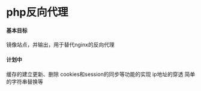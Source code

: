 # php反向代理

#### 基本目标
镜像站点，并输出，用于替代nginx的反向代理
#### 计划中
缓存的建立更新、删除
cookies和session的同步等功能的实现
ip地址的穿透
简单的字符串替换等
